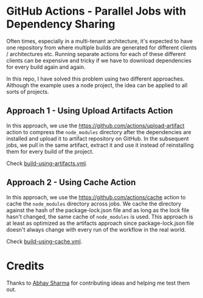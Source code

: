 # GitHub Actions - Parallel Jobs with Dependency Sharing

Often times, especially in a multi-tenant architecture, it's expected to have one repository from where multiple builds are generated for different clients / architectures etc. Running separate actions for each of these different clients can be expensive and tricky if we have to download dependencies for every build again and again.

In this repo, I have solved this problem using two different approaches. Although the example uses a node project, the idea can be applied to all sorts of projects.

## Approach 1 - Using Upload Artifacts Action

In this approach, we use the https://github.com/actions/upload-artifact action to compress the `node_modules` directory after the dependencies are installed and upload it to artifact repository on GitHub. In the subsequent jobs, we pull in the same artifact, extract it and use it instead of reinstalling them for every build of the project.

Check [build-using-artifacts.yml](./.github/workflows/build-using-artifacts.yml).

## Approach 2 - Using Cache Action

In this approach, we use the https://github.com/actions/cache action to cache the `node_modules` directory across jobs. We cache the directory against the hash of the package-lock.json file and as long as the lock file hasn't changed, the same cache of `node_modules` is used.
This approach is at least as optimized as the artifacts approach since package-lock.json file doesn't always change with every run of the workflow in the real world.

Check [build-using-cache.yml](./.github/workflows/build-using-cache.yml).

# Credits
Thanks to [Abhay Sharma](https://github.com/Daggron) for contributing ideas and helping me test them out.
